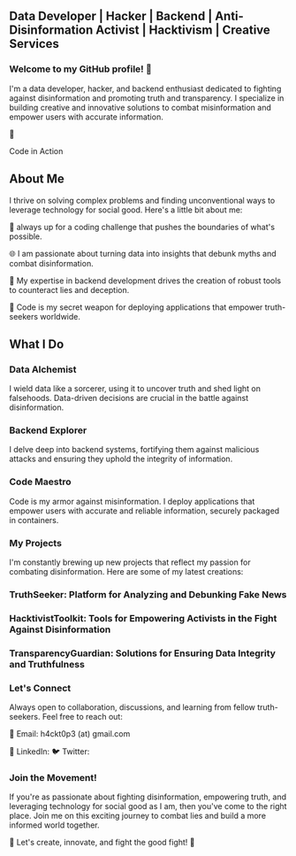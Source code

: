 ## Data Developer | Hacker | Backend | Anti-Disinformation Activist | Hacktivism | Creative Services

### Welcome to my GitHub profile! 👋

I'm a data developer, hacker, and backend enthusiast dedicated to fighting against disinformation and promoting truth and transparency. I specialize in building creative and innovative solutions to combat misinformation and empower users with accurate information.


👋


Code in Action
## About Me

I thrive on solving complex problems and finding unconventional ways to leverage technology for social good. Here's a little bit about me:


🚀 always up for a coding challenge that pushes the boundaries of what's possible.

🌐 I am passionate about turning data into insights that debunk myths and combat disinformation.

📡 My expertise in backend development drives the creation of robust tools to counteract lies and deception.

🐳 Code is my secret weapon for deploying applications that empower truth-seekers worldwide.


## What I Do
### Data Alchemist


I wield data like a sorcerer, using it to uncover truth and shed light on falsehoods. Data-driven decisions are crucial in the battle against disinformation.


### Backend Explorer

I delve deep into backend systems, fortifying them against malicious attacks and ensuring they uphold the integrity of information.


### Code Maestro

Code is my armor against misinformation. I deploy applications that empower users with accurate and reliable information, securely packaged in containers.


### My Projects

I'm constantly brewing up new projects that reflect my passion for combating disinformation. Here are some of my latest creations:



### TruthSeeker: Platform for Analyzing and Debunking Fake News

### HacktivistToolkit: Tools for Empowering Activists in the Fight Against Disinformation

### TransparencyGuardian: Solutions for Ensuring Data Integrity and Truthfulness


### Let's Connect

Always open to collaboration, discussions, and learning from fellow truth-seekers. Feel free to reach out:


📧 Email: h4ckt0p3 (at) gmail.com

📱 LinkedIn:
🐦 Twitter:


### Join the Movement!


If you're as passionate about fighting disinformation, empowering truth, and leveraging technology for social good as I am, then you've come to the right place. Join me on this exciting journey to combat lies and build a more informed world together.

🚀 Let's create, innovate, and fight the good fight! 🚀
